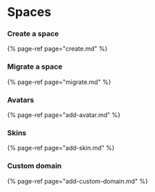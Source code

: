 # Spaces

### Create a space

{% page-ref page="create.md" %}

### Migrate a space

{% page-ref page="migrate.md" %}

### Avatars

{% page-ref page="add-avatar.md" %}

### Skins

{% page-ref page="add-skin.md" %}

### Custom domain

{% page-ref page="add-custom-domain.md" %}

